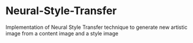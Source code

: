 # Neural-Style-Transfer
Implementation of Neural Style Transfer technique to generate new artistic image from a content image and a style image
